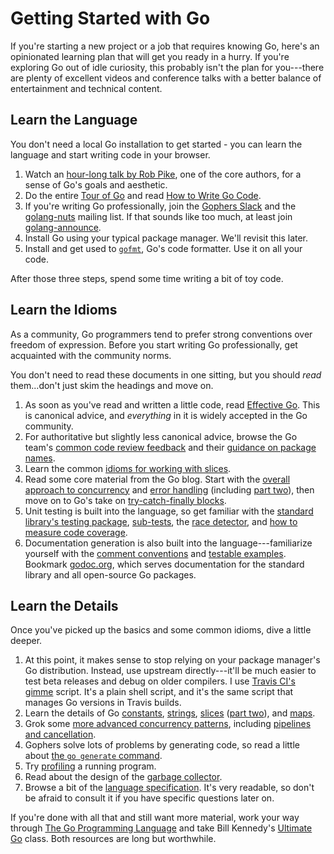 # Getting Started with Go

If you're starting a new project or a job that requires knowing Go, here's an
opinionated learning plan that will get you ready in a hurry. If you're
exploring Go out of idle curiosity, this probably isn't the plan for
you---there are plenty of excellent videos and conference talks with a better
balance of entertainment and technical content.

## Learn the Language

You don't need a local Go installation to get started - you can learn the
language and start writing code in your browser.

1. Watch an [hour-long talk by Rob
   Pike](http://www.infoq.com/presentations/Go-Google), one of the core
   authors, for a sense of Go's goals and aesthetic. 
2. Do the entire [Tour of Go](http://tour.golang.org) and read [How to Write Go
   Code](https://golang.org/doc/code.html).
3. If you're writing Go professionally, join the [Gophers
   Slack](https://invite.slack.golangbridge.org/) and the
   [golang-nuts](https://groups.google.com/forum/#!forum/golang-nuts) mailing
   list. If that sounds like too much, at least join
   [golang-announce](https://groups.google.com/forum/#!forum/golang-announce).
4. Install Go using your typical package manager. We'll revisit this later.
5. Install and get used to [`gofmt`](https://blog.golang.org/go-fmt-your-code),
   Go's code formatter. Use it on all your code.

After those three steps, spend some time writing a bit of toy code.

## Learn the Idioms

As a community, Go programmers tend to prefer strong conventions over freedom
of expression. Before you start writing Go professionally, get acquainted with
the community norms.

You don't need to read these documents in one sitting, but you should *read*
them...don't just skim the headings and move on.

1. As soon as you've read and written a little code, read [Effective
   Go](https://golang.org/doc/effective_go.html). This is canonical advice, and
   *everything* in it is widely accepted in the Go community.
2. For authoritative but slightly less canonical advice, browse the Go team's
   [common code review
   feedback](https://github.com/golang/go/wiki/CodeReviewComments) and their
   [guidance on package names](https://blog.golang.org/package-names).
3. Learn the common [idioms for working with
   slices](https://github.com/golang/go/wiki/SliceTricks).
4. Read some core material from the Go blog. Start with the [overall approach
   to concurrency](https://blog.golang.org/share-memory-by-communicating) and
   [error handling](https://blog.golang.org/error-handling-and-go) (including
   [part two](https://blog.golang.org/errors-are-values)), then move on to Go's
   take on [try-catch-finally
   blocks](https://blog.golang.org/defer-panic-and-recover).
5. Unit testing is built into the language, so get familiar with the [standard
   library's testing package](https://golang.org/pkg/testing/),
   [sub-tests](https://blog.golang.org/subtests), the [race
   detector](https://blog.golang.org/race-detector), and [how to measure code
   coverage](https://blog.golang.org/cover).
6. Documentation generation is also built into the language---familiarize
   yourself with the [comment
   conventions](https://blog.golang.org/godoc-documenting-go-code) and
   [testable examples](https://blog.golang.org/examples). Bookmark
   [godoc.org](http://godoc.org), which serves documentation for the standard
   library and all open-source Go packages. 

## Learn the Details

Once you've picked up the basics and some common idioms, dive a little deeper.

1. At this point, it makes sense to stop relying on your package manager's Go
   distribution. Instead, use upstream directly---it'll be much easier to test
   beta releases and debug on older compilers. I use [Travis CI's
   gimme](https://github.com/travis-ci/gimme) script. It's a plain shell
   script, and it's the same script that manages Go versions in Travis builds.
2. Learn the details of Go [constants](https://blog.golang.org/constants),
   [strings](https://blog.golang.org/strings),
   [slices](https://blog.golang.org/go-slices-usage-and-internals) ([part
   two](https://blog.golang.org/slices)), and
   [maps](https://blog.golang.org/go-maps-in-action).
3. Grok some [more advanced concurrency
   patterns](https://blog.golang.org/advanced-go-concurrency-patterns),
   including [pipelines and cancellation](https://blog.golang.org/pipelines).
4. Gophers solve lots of problems by generating code, so read a little about
   [the `go generate` command](https://blog.golang.org/generate).
5. Try [profiling](https://blog.golang.org/profiling-go-programs) a running
   program.
6. Read about the design of the [garbage
   collector](https://blog.golang.org/go15gc).
7. Browse a bit of the [language specification](https://golang.org/ref/spec).
   It's very readable, so don't be afraid to consult it if you have specific
   questions later on.

If you're done with all that and still want more material, work your way
through [The Go Programming
Language](https://www.amazon.com/Programming-Language-Addison-Wesley-Professional-Computing/dp/0134190440)
and take Bill Kennedy's [Ultimate
Go](https://www.safaribooksonline.com/library/view/ultimate-go-programming/9780134757476/)
class. Both resources are long but worthwhile.

